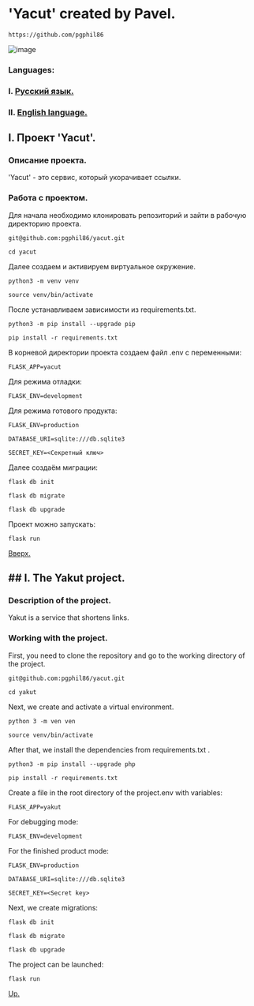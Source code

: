 # 'Yacut' created by Pavel.
```
https://github.com/pgphil86
```
![image](https://img.shields.io/badge/Python-FFD43B?style=for-the-badge&logo=python&logoColor=blue)
### Languages:
### I. [Русский язык.](https://github.com/pgphil86/yacut?tab=readme-ov-file#i-проект-yacut)
### II. [English language.](https://github.com/pgphil86/yacut?tab=readme-ov-file#-i-the-yakut-project)
## I. Проект 'Yacut'.

### Описание проекта.
'Yacut' - это сервис, который укорачивает ссылки. 
### Работа с проектом.
Для начала необходимо клонировать репозиторий и зайти в рабочую директорию проекта.
```
git@github.com:pgphil86/yacut.git
```
```
cd yacut
```
Далее создаем и активируем виртуальное окружение.
```
python3 -m venv venv
```
```
source venv/bin/activate
```
После устанавливаем зависимости из requirements.txt.
```
python3 -m pip install --upgrade pip
```
```
pip install -r requirements.txt
```
В корневой директории проекта создаем файл .env с переменными:
```
FLASK_APP=yacut
```
Для режима отладки:
```
FLASK_ENV=development
```
Для режима готового продукта:
```
FLASK_ENV=production
```
```
DATABASE_URI=sqlite:///db.sqlite3
```
```
SECRET_KEY=<Секретный ключ>
```
Далее создаём миграции:
```
flask db init
```
```
flask db migrate
```
```
flask db upgrade
```
Проект можно запускать:
```
flask run
```
[Вверх.](https://github.com/pgphil86/yacut?tab=readme-ov-file#yacut-created-by-pavel)

## ## I. The Yakut project.

### Description of the project.
Yakut is a service that shortens links. 
### Working with the project.
First, you need to clone the repository and go to the working directory of the project.
```
git@github.com:pgphil86/yacut.git
```
```
cd yakut
```
Next, we create and activate a virtual environment.
```
python 3 -m ven ven
```
```
source venv/bin/activate
```
After that, we install the dependencies from requirements.txt .
```
python3 -m pip install --upgrade php
```
```
pip install -r requirements.txt
```
Create a file in the root directory of the project.env with variables:
```
FLASK_APP=yakut
```
For debugging mode:
```
FLASK_ENV=development
```
For the finished product mode:
```
FLASK_ENV=production
```
```
DATABASE_URI=sqlite:///db.sqlite3
```
```
SECRET_KEY=<Secret key>
```
Next, we create migrations:
```
flask db init
```
```
flask db migrate
```
```
flask db upgrade
```
The project can be launched:
```
flask run
```
[Up.](https://github.com/pgphil86/yacut?tab=readme-ov-file#yacut-created-by-pavel)
